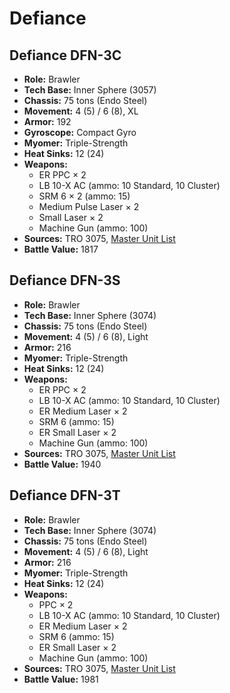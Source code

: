 # Defiance
## Defiance DFN-3C
- **Role:** Brawler
- **Tech Base:** Inner Sphere (3057)
- **Chassis:** 75 tons (Endo Steel)
- **Movement:** 4 (5) / 6 (8), XL
- **Armor:** 192
- **Gyroscope:** Compact Gyro
- **Myomer:** Triple-Strength
- **Heat Sinks:** 12 (24)
- **Weapons:**
  - ER PPC × 2
  - LB 10-X AC (ammo: 10 Standard, 10 Cluster)
  - SRM 6 × 2 (ammo: 15)
  - Medium Pulse Laser × 2
  - Small Laser × 2
  - Machine Gun (ammo: 100)
- **Sources:** TRO 3075, [Master Unit List](http://masterunitlist.info/Unit/Details/849/defiance-dfn-3c)
- **Battle Value:** 1817

## Defiance DFN-3S
- **Role:** Brawler
- **Tech Base:** Inner Sphere (3074)
- **Chassis:** 75 tons (Endo Steel)
- **Movement:** 4 (5) / 6 (8), Light
- **Armor:** 216
- **Myomer:** Triple-Strength
- **Heat Sinks:** 12 (24)
- **Weapons:**
  - ER PPC × 2
  - LB 10-X AC (ammo: 10 Standard, 10 Cluster)
  - ER Medium Laser × 2
  - SRM 6 (ammo: 15)
  - ER Small Laser × 2
  - Machine Gun (ammo: 100)
- **Sources:** TRO 3075, [Master Unit List](http://masterunitlist.info/Unit/Details/850/defiance-dfn-3s)
- **Battle Value:** 1940

## Defiance DFN-3T
- **Role:** Brawler
- **Tech Base:** Inner Sphere (3074)
- **Chassis:** 75 tons (Endo Steel)
- **Movement:** 4 (5) / 6 (8), Light
- **Armor:** 216
- **Myomer:** Triple-Strength
- **Heat Sinks:** 12 (24)
- **Weapons:**
  - PPC × 2
  - LB 10-X AC (ammo: 10 Standard, 10 Cluster)
  - ER Medium Laser × 2
  - SRM 6 (ammo: 15)
  - ER Small Laser × 2
  - Machine Gun (ammo: 100)
- **Sources:** TRO 3075, [Master Unit List](http://masterunitlist.info/Unit/Details/851/defiance-dfn-3t)
- **Battle Value:** 1981


